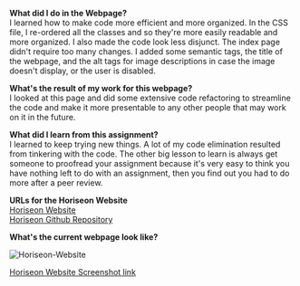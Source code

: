 **What did I do in the Webpage?**<BR />
I learned how to make code more efficient and more organized. In the CSS file, I re-ordered all the classes and so they're more easily readable and more organized.
I also made the code look less disjunct. The index page didn't require too many changes. I added some semantic tags, the title of the webpage, and the alt tags for 
image descriptions in case the image doesn't display, or the user is disabled.

**What's the result of my work for this webpage?** <BR />
I looked at this page and did some extensive code refactoring to streamline the code and make it more presentable to any other people that may work on it in the future.

**What did I learn from this assignment?** <BR />
I learned to keep trying new things. A lot of my code elimination resulted from tinkering with the code. The other big lesson to learn is always get someone to proofread your 
assignment because it's very easy to think you have nothing left to do with an assignment, then you find out you had to do more after a peer review.

**URLs for the Horiseon Website** <BR />
<a href ="https://burkemm.github.io/Horiseon-Website/">Horiseon Website</a> <BR />
<a href ="https://github.com/burkemm/Horiseon-Website">Horiseon Github Repository</a>

**What's the current webpage look like?** <BR />

![Horiseon-Website](./assets/images/Horiseon-Website.png)

<a href="https://github.com/burkemm/Horiseon-Website---Homework1/blob/main/assets/images/Horiseon-Website.png"> Horiseon Website Screenshot link</a>